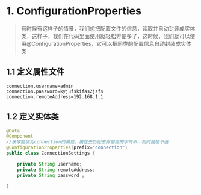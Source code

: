 # 1. ConfigurationProperties

> 有时候有这样子的情景，我们想把配置文件的信息，读取并自动封装成实体类，这样子，我们在代码里面使用就轻松方便多了，这时候，我们就可以使用@ConfigurationProperties，它可以把同类的配置信息自动封装成实体类

## 1.1 定义属性文件

```properties
connection.username=admin
connection.password=kyjufskifas2jsfs
connection.remoteAddress=192.168.1.1
```

## 1.2 定义实体类

```java
@Data
@Component
//获取前缀为connection的属性，属性去匹配去除前缀的字符串，相同就赋予值
@ConfigurationProperties(prefix="connection")
public class ConnectionSettings {

    private String username;
    private String remoteAddress;
    private String password ;
    
}
```

